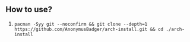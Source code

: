 ## How to use?

1. `pacman -Syy git --noconfirm && git clone --depth=1 https://github.com/AnonymusBadger/arch-install.git && cd ./arch-install`
